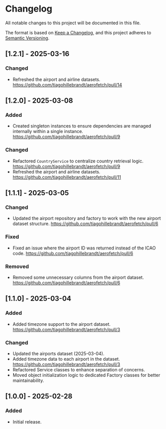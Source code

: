 # Changelog
All notable changes to this project will be documented in this file.

The format is based on [Keep a Changelog](https://keepachangelog.com/en/1.1.0/),
and this project adheres to [Semantic Versioning](https://semver.org/spec/v2.0.0.html).

## [1.2.1] - 2025-03-16
### Changed
- Refreshed the airport and airline datasets. https://github.com/tiagohillebrandt/aerofetch/pull/14

## [1.2.0] - 2025-03-08
### Added
- Created singleton instances to ensure dependencies are managed internally within a single instance. https://github.com/tiagohillebrandt/aerofetch/pull/9

### Changed
- Refactored `CountryService` to centralize country retrieval logic. https://github.com/tiagohillebrandt/aerofetch/pull/9
- Refreshed the airport and airline datasets. https://github.com/tiagohillebrandt/aerofetch/pull/11

## [1.1.1] - 2025-03-05
### Changed
- Updated the airport repository and factory to work with the new airport dataset structure. https://github.com/tiagohillebrandt/aerofetch/pull/6

### Fixed
- Fixed an issue where the airport ID was returned instead of the ICAO code. https://github.com/tiagohillebrandt/aerofetch/pull/6

### Removed
- Removed some unnecessary columns from the airport dataset. https://github.com/tiagohillebrandt/aerofetch/pull/6

## [1.1.0] - 2025-03-04
### Added
- Added timezone support to the airport dataset. https://github.com/tiagohillebrandt/aerofetch/pull/3

### Changed
- Updated the airports dataset (2025-03-04).
- Added timezone data to each airport in the dataset. https://github.com/tiagohillebrandt/aerofetch/pull/3
- Refactored Service classes to enhance separation of concerns.
- Moved object initialization logic to dedicated Factory classes for better maintainability.

## [1.0.0] - 2025-02-28
### Added
- Initial release.
